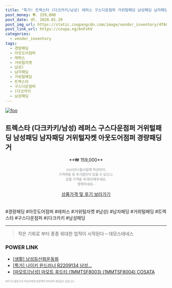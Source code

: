 ```yaml
--- 
title: "특가! 트렉스타 (다크카키/남성) 레퍼스 구스다운점퍼 거위털패딩 남성패딩 남자패딩 거위털자켓 ..." 
post_money: ₩. 159,000 
post_date: dt. 2020.01.29 
post_img_url: https://static.coupangcdn.com/image/vendor_inventory/4f68/7ea4479dc6ee16f757cf6df77a46d96f38139f3550326400e8d3f74587c5.jpg 
post_link_url: https://coupa.ng/bnFvhV 
categories: 
  - vendor_inventory 
tags: 
  - 경량패딩 
  - 아웃도어점퍼 
  - 레퍼스 
  - 거위털자켓 
  - 남성) 
  - 남자패딩 
  - 거위털패딩 
  - 트렉스타 
  - 구스다운점퍼 
  - (다크카키 
  - 남성패딩 
--- 
```

[![foo](https://static.coupangcdn.com/image/vendor_inventory/4f68/7ea4479dc6ee16f757cf6df77a46d96f38139f3550326400e8d3f74587c5.jpg)](https://coupa.ng/bnFvhV) 

## 트렉스타 (다크카키/남성) 레퍼스 구스다운점퍼 거위털패딩 남성패딩 남자패딩 거위털자켓 아웃도어점퍼 경량패딩 거 
<p style="text-align: center;">**₩ 159,000**</p> 
<p style="text-align: center;"><span style="color: #898c8f; font-family: Georgia,Times,serif; font-size: 0.75em;">2020년01월29일에 작성되어, <br>가격변동 및 추가할인이 있을 수 있으니,<br> 상품 가격을 꼭!확인해주세요.<br>행복하세요~</span> 
</p>	 
<div markdown="0" style="text-align: center;"><a href="https://coupa.ng/bnFvhV" class="btn btn--success">상품가격 및 후기 보러가기</a></div> 
<br><br> 
  #경량패딩 #아웃도어점퍼 #레퍼스 #거위털자켓 #남성) #남자패딩 #거위털패딩 #트렉스타 #구스다운점퍼 #(다크카키 #남성패딩 
<hr> 

> 작은 기회로 부터 종종 위대한 업적이 시작된다  – 데모스테네스 


### POWER LINK

* <a href="https://blog.naver.com/fasyy4321/221759407864" target="_blank"> [생활] 남성등산화운동화  </a>
* <a href="https://blog.naver.com/an0733/221788053989" target="_blank">[특가] 나이키 윈드러너 R2209134 남성...</a>
* <a href="https://blog.naver.com/fasyy4321/221789531892" target="_blank">[마모트][남성] 마모트 후드티 (1MMTSF8003) (1MMTSF8004) COSATA</a>

<span style="color: #898c8f; font-family: Georgia,Times,serif; font-size: 0.55em;">파트너스활동으로 작성자에게 일정액의 커미션이 제공될수 있습니다.</span> 
